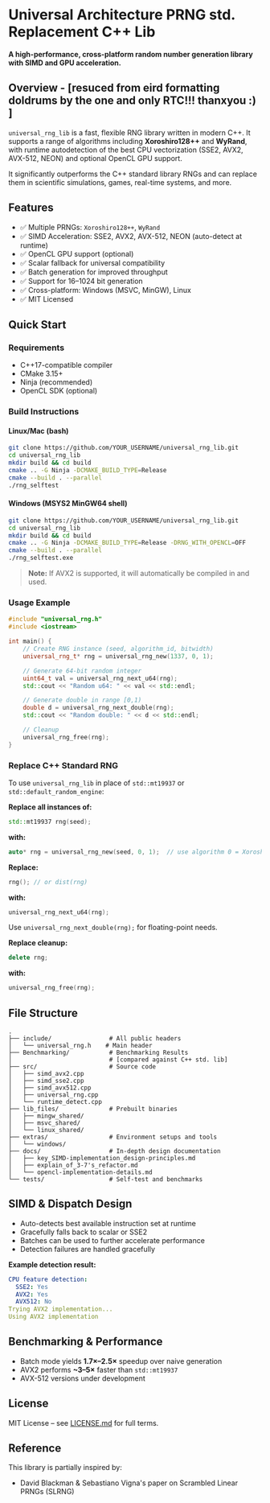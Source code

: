 # Universal Architecture PRNG std. Replacement C++ Lib

**A high-performance, cross-platform random number generation library with SIMD and GPU acceleration.**

## Overview - [resuced from eird formatting doldrums by the one and only RTC!!! thanxyou :) ]

`universal_rng_lib` is a fast, flexible RNG library written in modern C++. It supports a range of algorithms including **Xoroshiro128++** and **WyRand**, with runtime autodetection of the best CPU vectorization (SSE2, AVX2, AVX-512, NEON) and optional OpenCL GPU support.

It significantly outperforms the C++ standard library RNGs and can replace them in scientific simulations, games, real-time systems, and more.

## Features

- ✅ Multiple PRNGs: `Xoroshiro128++`, `WyRand`
- ✅ SIMD Acceleration: SSE2, AVX2, AVX-512, NEON (auto-detect at runtime)
- ✅ OpenCL GPU support (optional)
- ✅ Scalar fallback for universal compatibility
- ✅ Batch generation for improved throughput
- ✅ Support for 16–1024 bit generation
- ✅ Cross-platform: Windows (MSVC, MinGW), Linux
- ✅ MIT Licensed

## Quick Start

### Requirements

- C++17-compatible compiler
- CMake 3.15+
- Ninja (recommended)
- OpenCL SDK (optional)

### Build Instructions

#### Linux/Mac (bash)
```bash
git clone https://github.com/YOUR_USERNAME/universal_rng_lib.git
cd universal_rng_lib
mkdir build && cd build
cmake .. -G Ninja -DCMAKE_BUILD_TYPE=Release
cmake --build . --parallel
./rng_selftest
```

#### Windows (MSYS2 MinGW64 shell)
```bash
git clone https://github.com/YOUR_USERNAME/universal_rng_lib.git
cd universal_rng_lib
mkdir build && cd build
cmake .. -G Ninja -DCMAKE_BUILD_TYPE=Release -DRNG_WITH_OPENCL=OFF
cmake --build . --parallel
./rng_selftest.exe
```

> **Note:** If AVX2 is supported, it will automatically be compiled in and used.

### Usage Example

```cpp
#include "universal_rng.h"
#include <iostream>

int main() {
    // Create RNG instance (seed, algorithm_id, bitwidth)
    universal_rng_t* rng = universal_rng_new(1337, 0, 1);

    // Generate 64-bit random integer
    uint64_t val = universal_rng_next_u64(rng);
    std::cout << "Random u64: " << val << std::endl;

    // Generate double in range [0,1)
    double d = universal_rng_next_double(rng);
    std::cout << "Random double: " << d << std::endl;

    // Cleanup
    universal_rng_free(rng);
}
```

### Replace C++ Standard RNG

To use `universal_rng_lib` in place of `std::mt19937` or `std::default_random_engine`:

**Replace all instances of:**
```cpp
std::mt19937 rng(seed);
```

**with:**
```cpp
auto* rng = universal_rng_new(seed, 0, 1);  // use algorithm 0 = Xoroshiro128++
```

**Replace:**
```cpp
rng(); // or dist(rng)
```

**with:**
```cpp
universal_rng_next_u64(rng);
```

Use `universal_rng_next_double(rng);` for floating-point needs.

**Replace cleanup:**
```cpp
delete rng;
```

**with:**
```cpp
universal_rng_free(rng);
```

## File Structure

```
.
├── include/                # All public headers
│   └── universal_rng.h    # Main header
├── Benchmarking/           # Benchmarking Results 
│                           # [compared against C++ std. lib]
├── src/                    # Source code
│   ├── simd_avx2.cpp
│   ├── simd_sse2.cpp
│   ├── simd_avx512.cpp
│   ├── universal_rng.cpp
│   └── runtime_detect.cpp
├── lib_files/              # Prebuilt binaries
│   ├── mingw_shared/
│   ├── msvc_shared/
│   └── linux_shared/
├── extras/                 # Environment setups and tools
│   └── windows/
├── docs/                   # In-depth design documentation
│   ├── key_SIMD-implementation_design-principles.md
│   ├── explain_of_3-7's_refactor.md
│   └── opencl-implementation-details.md
└── tests/                  # Self-test and benchmarks
```

## SIMD & Dispatch Design

- Auto-detects best available instruction set at runtime
- Gracefully falls back to scalar or SSE2
- Batches can be used to further accelerate performance
- Detection failures are handled gracefully

**Example detection result:**
```yaml
CPU feature detection:
  SSE2: Yes
  AVX2: Yes
  AVX512: No
Trying AVX2 implementation...
Using AVX2 implementation
```

## Benchmarking & Performance

- Batch mode yields **1.7×–2.5×** speedup over naive generation
- AVX2 performs **~3–5×** faster than `std::mt19937`
- AVX-512 versions under development

## License

MIT License – see [LICENSE.md](LICENSE.md) for full terms.

## Reference

This library is partially inspired by:
- David Blackman & Sebastiano Vigna's paper on Scrambled Linear PRNGs (SLRNG)
